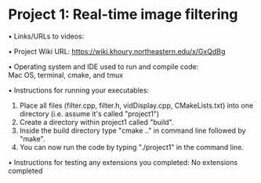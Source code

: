 # Project 1: Real-time image filtering

• Links/URLs to videos: 

• Project Wiki URL: https://wiki.khoury.northeastern.edu/x/GxQdBg

• Operating system and IDE used to run and compile code: <br />
Mac OS, terminal, cmake, and tmux

• Instructions for running your executables: <br /> 
1. Place all files (filter.cpp, filter.h, vidDisplay.cpp, CMakeLists.txt)  into one directory (i.e. assume it's called "project1") <br />
2. Create a directory within project1 called "build". <br />
3. Inside the build directory type "cmake .." in command line followed by "make". <br />
4. You can now run the code by typing "./project1" in the command line.

• Instructions for testing any extensions you completed: No extensions completed
